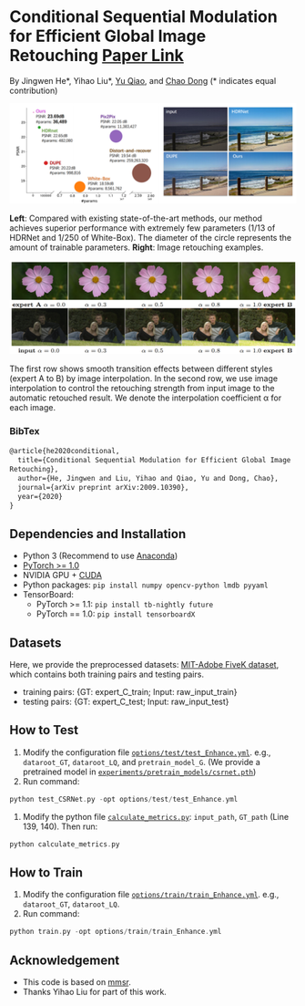 # Conditional Sequential Modulation for Efficient Global Image Retouching [Paper Link](http://www.ecva.net/papers/eccv_2020/papers_ECCV/papers/123580664.pdf)
By Jingwen He*, Yihao Liu*, [Yu Qiao](http://mmlab.siat.ac.cn/yuqiao/), and [Chao Dong](https://scholar.google.com.hk/citations?user=OSDCB0UAAAAJ&hl=en) (* indicates equal contribution)


<p align="center"> 
  <img src="figures/csrnet_fig1.png">
</p>
<b>Left</b>: Compared with existing state-of-the-art methods, our method achieves
superior performance with extremely few parameters (1/13 of HDRNet and 1/250
of White-Box). The diameter of the circle represents the amount of trainable
parameters. <b>Right</b>: Image retouching examples. 




<p align="center"> 
  
  <img src="figures/csrnet_fig6.png">

</p>
The first row shows smooth transition effects between different styles (expert A
to B) by image interpolation. In the second row, we use image interpolation to control
the retouching strength from input image to the automatic retouched result. We denote
the interpolation coefficient α for each image.

### BibTex
    @article{he2020conditional,
      title={Conditional Sequential Modulation for Efficient Global Image Retouching},
      author={He, Jingwen and Liu, Yihao and Qiao, Yu and Dong, Chao},
      journal={arXiv preprint arXiv:2009.10390},
      year={2020}
    }


## Dependencies and Installation

- Python 3 (Recommend to use [Anaconda](https://www.anaconda.com/download/#linux))
- [PyTorch >= 1.0](https://pytorch.org/)
- NVIDIA GPU + [CUDA](https://developer.nvidia.com/cuda-downloads)
- Python packages: `pip install numpy opencv-python lmdb pyyaml`
- TensorBoard:
  - PyTorch >= 1.1: `pip install tb-nightly future`
  - PyTorch == 1.0: `pip install tensorboardX`


## Datasets

Here, we provide the preprocessed datasets: [MIT-Adobe FiveK dataset](https://drive.google.com/drive/folders/1qrGLFzW7RBlBO1FqgrLPrq9p2_p11ZFs?usp=sharing), which contains both training pairs and testing pairs.
- training pairs: {GT: expert_C_train; Input: raw_input_train}
- testing pairs: {GT: expert_C_test; Input: raw_input_test}

## How to Test
1. Modify the configuration file [`options/test/test_Enhance.yml`](codes/options/test/test_Enhance.yml). e.g., `dataroot_GT`, `dataroot_LQ`, and `pretrain_model_G`.
(We provide a pretrained model in [`experiments/pretrain_models/csrnet.pth`](experiments/pretrain_models/))
1. Run command:
```c++
python test_CSRNet.py -opt options/test/test_Enhance.yml
```
1. Modify the python file [`calculate_metrics.py`](codes/calculate_metrics.py): `input_path`, `GT_path` (Line 139, 140). Then run:
```c++
python calculate_metrics.py
```

## How to Train
1. Modify the configuration file [`options/train/train_Enhance.yml`](codes/options/train/train_Enhance.yml). e.g., `dataroot_GT`, `dataroot_LQ`.
1. Run command:
```c++
python train.py -opt options/train/train_Enhance.yml
```

## Acknowledgement

- This code is based on [mmsr](https://github.com/open-mmlab/mmsr). 
- Thanks Yihao Liu for part of this work.
